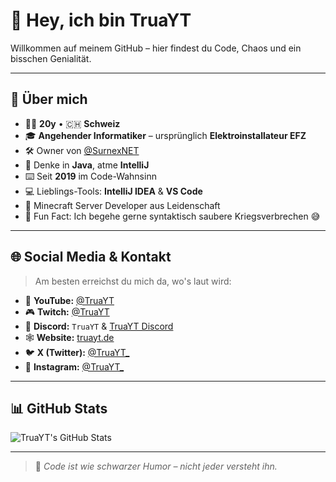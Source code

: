 # 👋 Hey, ich bin TruaYT

Willkommen auf meinem GitHub – hier findest du Code, Chaos und ein bisschen Genialität.

---

## 🚀 Über mich

- 👨‍💻 **20y** • 🇨🇭 **Schweiz**
- 🎓 **Angehender Informatiker** – ursprünglich **Elektroinstallateur EFZ**
- 🛠️ Owner von [@SurnexNET](https://github.com/SurnexNET)
- 🧠 Denke in **Java**, atme **IntelliJ**
- ⌨️ Seit **2019** im Code-Wahnsinn
- 💻 Lieblings-Tools: **IntelliJ IDEA** & **VS Code**
- 🔧 Minecraft Server Developer aus Leidenschaft
- 🧃 Fun Fact: Ich begehe gerne syntaktisch saubere Kriegsverbrechen 😅

---

## 🌐 Social Media & Kontakt

> Am besten erreichst du mich da, wo's laut wird:

- 🎥 **YouTube:** [@TruaYT](https://youtube.com/@Trua)
- 🎮 **Twitch:** [@TruaYT](https://twitch.tv/TruaYT)
- 💬 **Discord:** `TruaYT` & [TruaYT Discord](https://dc.truayt.de)
- 🕸️ **Website:** [truayt.de](https://truayt.de)
- 🐦 **X (Twitter):** [@TruaYT_](https://x.com/TruaYT)
- 📸 **Instagram:** [@TruaYT_](https://instagram.com/realTrua)

---

## 📊 GitHub Stats

![TruaYT's GitHub Stats](https://github-readme-stats.vercel.app/api?username=TruaYT&show_icons=true&theme=radical)

---

> 🧠 *Code ist wie schwarzer Humor – nicht jeder versteht ihn.*
